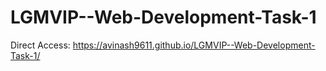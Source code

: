 # LGMVIP--Web-Development-Task-1

Direct Access: https://avinash9611.github.io/LGMVIP--Web-Development-Task-1/
